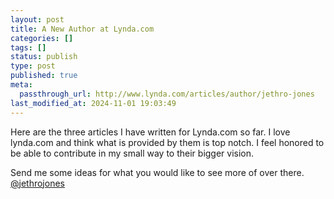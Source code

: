 ```yaml
---
layout: post
title: A New Author at Lynda.com
categories: []
tags: []
status: publish
type: post
published: true
meta:
  passthrough_url: http://www.lynda.com/articles/author/jethro-jones
last_modified_at: 2024-11-01 19:03:49
---
```


Here are the three articles I have written for Lynda.com so far. I love lynda.com and think what is provided by them is top notch. I feel honored to be able to contribute in my small way to their bigger vision.


Send me some ideas for what you would like to see more of over there. 
[@jethrojones](http://twitter.com/jethrojones)
